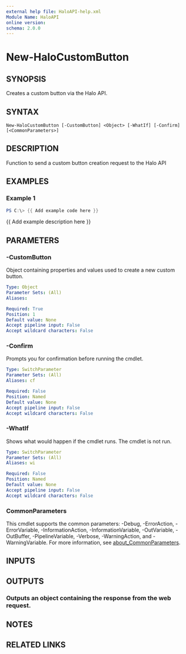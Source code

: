 ```yaml
---
external help file: HaloAPI-help.xml
Module Name: HaloAPI
online version:
schema: 2.0.0
---
```


# New-HaloCustomButton

## SYNOPSIS
Creates a custom button via the Halo API.

## SYNTAX

```
New-HaloCustomButton [-CustomButton] <Object> [-WhatIf] [-Confirm] [<CommonParameters>]
```

## DESCRIPTION
Function to send a custom button creation request to the Halo API

## EXAMPLES

### Example 1
```powershell
PS C:\> {{ Add example code here }}
```

{{ Add example description here }}

## PARAMETERS

### -CustomButton
Object containing properties and values used to create a new custom button.

```yaml
Type: Object
Parameter Sets: (All)
Aliases:

Required: True
Position: 1
Default value: None
Accept pipeline input: False
Accept wildcard characters: False
```

### -Confirm
Prompts you for confirmation before running the cmdlet.

```yaml
Type: SwitchParameter
Parameter Sets: (All)
Aliases: cf

Required: False
Position: Named
Default value: None
Accept pipeline input: False
Accept wildcard characters: False
```

### -WhatIf
Shows what would happen if the cmdlet runs.
The cmdlet is not run.

```yaml
Type: SwitchParameter
Parameter Sets: (All)
Aliases: wi

Required: False
Position: Named
Default value: None
Accept pipeline input: False
Accept wildcard characters: False
```

### CommonParameters
This cmdlet supports the common parameters: -Debug, -ErrorAction, -ErrorVariable, -InformationAction, -InformationVariable, -OutVariable, -OutBuffer, -PipelineVariable, -Verbose, -WarningAction, and -WarningVariable. For more information, see [about_CommonParameters](http://go.microsoft.com/fwlink/?LinkID=113216).

## INPUTS

## OUTPUTS

### Outputs an object containing the response from the web request.
## NOTES

## RELATED LINKS
